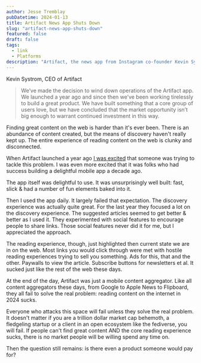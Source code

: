 ```yaml
---
author: Jesse Tremblay
pubDatetime: 2024-01-13
title: Artifact News App Shuts Down
slug: "artifact-news-app-shuts-down"
featured: false
draft: false
tags:
  - link
  - Platforms
description: "Artifact, the news app from Instagram co-founder Kevin Systrom, is shutting down. The app was built to help users discover great content on the web."
---
```


Kevin Systrom, CEO of Artifact

> We’ve made the decision to wind down operations of the Artifact app. We launched a year ago and since then we’ve been working tirelessly to build a great product. We have built something that a core group of users love, but we have concluded that the market opportunity isn’t big enough to warrant continued investment in this way.

Finding great content on the web is harder than it's ever been. There is an abundance of content created, but the means of discovery haven't really kept up. The entire experience of reading content on the web is clunky and disconnected.

When Artifact launched a year ago [I was excited](__GHOST_URL__/instagram-founders-new-app-artifact/) that someone was trying to tackle this problem. I was even more excited that it was folks who had success building a delightful mobile app a decade ago.

The app itself was delightful to use. It was unsurprisingly well built: fast, slick & had a number of fun elements baked into it.

Then I used the app daily. It largely failed that expectation. The discovery experience was actually quite great. For the last year they focused a lot on the discovery experience. The suggested articles seemed to get better & better as I used it. They experimented with social features to encourage people to share links. Those social features never did it for me, but I appreciated the approach.

The reading experience, though, just highlighted then current state we are in on the web. Most links you would click through were met with hostile reading experiences trying to sell you something. Ads for this, that and the other. Paywalls to view the article. Subscribe buttons for newsletters et al. It sucked just like the rest of the web these days.

At the end of the day, Artifact was just a mobile content aggregator. Like all content aggregators these days, from Google to Apple News to Flipboard, they all fail to solve the real problem: reading content on the internet in 2024 sucks.

Everyone who attacks this space will fail unless they solve the real problem. It doesn't matter if you are a trillion dollar market cap behemoth, a fledgeling startup or a client in an open ecosystem like the fediverse, you will fail. If people can't find great content AND the core reading experience sucks, there is no market people will be willing spend any time on.

Then the question still remains: is there even a product someone would pay for?
